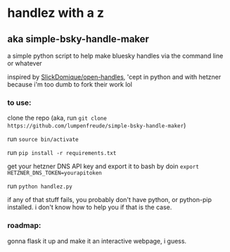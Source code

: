 # handlez with a z
## aka simple-bsky-handle-maker
a simple python script to help make bluesky handles via the command line or whatever

inspired by [SlickDomique/open-handles](https://github.com/SlickDomique/open-handles), 'cept in python and with hetzner because i'm too dumb to fork their work lol 

### to use: 

clone the repo (aka, run `git clone https://github.com/lumpenfreude/simple-bsky-handle-maker`)

run `source bin/activate`

run `pip install -r requirements.txt`

get your hetzner DNS API key and export it to bash by doin `export HETZNER_DNS_TOKEN=yourapitoken`

run `python handlez.py` 

if any of that stuff fails, you probably don't have python, or python-pip installed. i don't know how to help you if that is the case. 

### roadmap:

gonna flask it up and make it an interactive webpage, i guess. 

